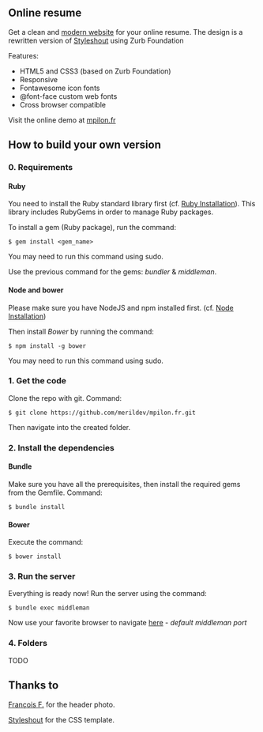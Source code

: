 ## Online resume

Get a clean and [modern website](https://merildev.github.io/ceevee/) for your online resume. The design is a rewritten version of [Styleshout](http://www.styleshout.com/free-templates/ceevee/) using Zurb Foundation

Features:
* HTML5 and CSS3 (based on Zurb Foundation)
* Responsive
* Fontawesome icon fonts
* @font-face custom web fonts
* Cross browser compatible

Visit the online demo at [mpilon.fr](http://www.mpilon.fr)

## How to build your own version

### 0. Requirements
#### Ruby
You need to install the Ruby standard library first (cf. [Ruby Installation](https://www.ruby-lang.org/en/documentation/installation/)). This library includes RubyGems in order to manage Ruby packages.

To install a gem (Ruby package), run the command:
```
$ gem install <gem_name>
```

You may need to run this command using sudo.

Use the previous command for the gems: *bundler* & *middleman*.

#### Node and bower
Please make sure you have NodeJS and npm installed first. (cf. [Node Installation](https://github.com/joyent/node/wiki/Installation))

Then install *Bower* by running the command:
```
$ npm install -g bower
```

You may need to run this command using sudo.

### 1. Get the code

Clone the repo with git. Command:
```
$ git clone https://github.com/merildev/mpilon.fr.git
```

Then navigate into the created folder.

### 2. Install the dependencies
#### Bundle
Make sure you have all the prerequisites, then install the required gems from the Gemfile. Command:
```
$ bundle install
```

#### Bower
Execute the command:
```
$ bower install
```

### 3. Run the server
Everything is ready now! Run the server using the command:
```
$ bundle exec middleman
```

Now use your favorite browser to navigate [here](http://0.0.0.0:4567) - *default middleman port*

### 4. Folders
TODO

## Thanks to
[François F.](https://www.flickr.com/photos/bananaboy24/) for the header photo.

[Styleshout](http://www.styleshout.com) for the CSS template.
